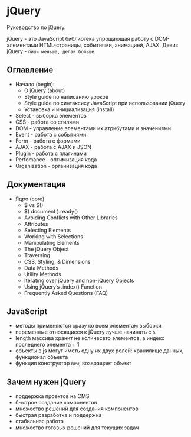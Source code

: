 # jQuery
Руководство по jQuery.

jQuery - это JavaScript библиотека упрощающая работу с DOM-элементами HTML-страницы, событиями, анимацией, AJAX. Девиз jQuery - `пиши меньше, делай больше`.

## Оглавление
- Начало (begin):
  - О jQuery (about)
  - Style guide по написанию уроков
  - Style guide по синтаксису JavaScript при использовании jQuery
  - Установка и инициализация (install)
- Select - выборка элементов
- CSS - работа со стилями
- DOM - управление элементами их атрибутами и значениями
- Event - работа с событиями
- Form - работа с формами
- AJAX - работа с AJAX и JSON
- Plugin - работа с плагинами
- Perfomance - оптимизация кода
- Organization - организация кода

## Документация
- Ядро (core)
  - $ vs $()
  - $( document ).ready()
  - Avoiding Conflicts with Other Libraries
  - Attributes
  - Selecting Elements
  - Working with Selections
  - Manipulating Elements
  - The jQuery Object
  - Traversing
  - CSS, Styling, & Dimensions
  - Data Methods
  - Utility Methods
  - Iterating over jQuery and non-jQuery Objects
  - Using jQuery’s .index() Function
  - Frequently Asked Questions (FAQ)

## JavaScript
- методы применяются сразу ко всем элементам выборки
- переменные относящиеся к jQuery лучше начинать с `$`
- length массива хранит не количесвто элементов, а индекс последнего элемента + 1
- объекты в js могут иметь одну их двух ролей: хранилище данных, функционал объекта
- функция конструктор `new`, возвращает объект

## Зачем нужен jQuery
- поддержка проектов на CMS
- быстрое создание компонентов
- множество решений для создания компонентов
- быстрая разработка и поддержка
- стабильная работа
- множество готовых решений для текущих задач
